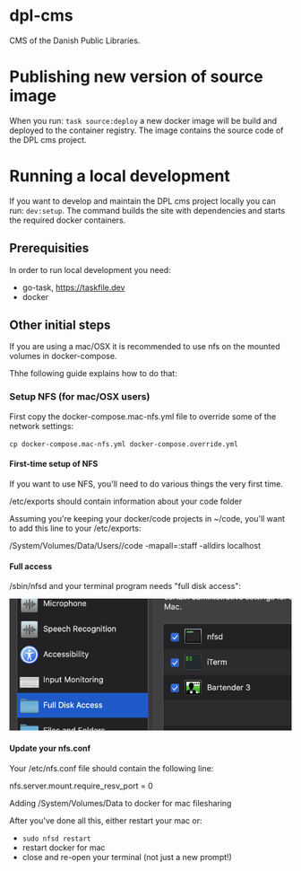 # dpl-cms
CMS of the Danish Public Libraries.

# Publishing new version of source image
When you run: `task source:deploy` a new docker image will be build and deployed to the container registry.
The image contains the source code of the DPL cms project.

# Running a local development
If you want to develop and maintain the DPL cms project locally you can run: `dev:setup`.
The command builds the site with dependencies and starts the required docker containers.

## Prerequisities
In order to run local development you need:
* go-task, https://taskfile.dev
* docker

## Other initial steps

If you are using a mac/OSX it is recommended to use nfs on the mounted volumes in docker-compose.

Thhe following guide explains how to do that:

### Setup NFS (for mac/OSX users)

First copy the docker-compose.mac-nfs.yml file to override some of the network settings:

`cp docker-compose.mac-nfs.yml docker-compose.override.yml`

#### First-time setup of NFS

If you want to use NFS, you'll need to do various things the very first time.

/etc/exports should contain information about your code folder

Assuming you're keeping your docker/code projects in ~/code, you'll want to add this line to your /etc/exports:

/System/Volumes/Data/Users/<USERNAME>/code -mapall=<USERNAME>:staff -alldirs localhost

#### Full access

/sbin/nfsd and your terminal program needs "full disk access":

![](documentation/images/nftd.png)

#### Update your nfs.conf

Your /etc/nfs.conf file should contain the following line:

nfs.server.mount.require_resv_port = 0

Adding /System/Volumes/Data to docker for mac filesharing

After you've done all this, either restart your mac or:

* `sudo nfsd restart`
* restart docker for mac
* close and re-open your terminal (not just a new prompt!)